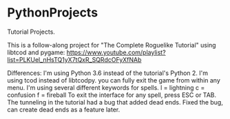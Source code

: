 # PythonProjects
Tutorial Projects.

This is a follow-along project for "The Complete Roguelike Tutorial" using libtcod and pygame:
https://www.youtube.com/playlist?list=PLKUel_nHsTQ1yX7tQxR_SQRdcOFyXfNAb

Differences: 
I'm using Python 3.6 instead of the tutorial's Python 2.
I'm using tcod instead of libtcodpy. 
you can fully exit the game from within any menu. 
I'm using several different keywords for spells.
    l = lightning
    c = confusion
    f = fireball
    To exit the interface for any spell, press ESC or TAB. 
The tunneling in the tutorial had a bug that added dead ends. Fixed the bug, can create dead ends as a feature later.
